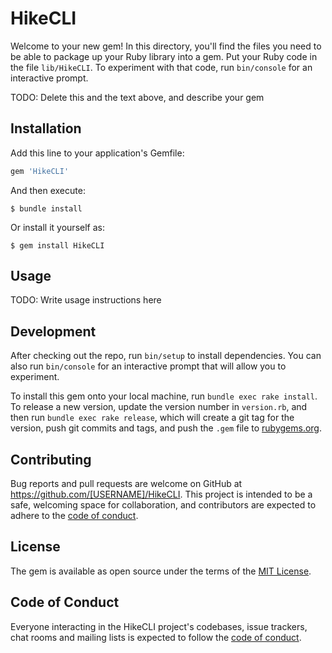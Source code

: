 # HikeCLI

Welcome to your new gem! In this directory, you'll find the files you need to be able to package up your Ruby library into a gem. Put your Ruby code in the file `lib/HikeCLI`. To experiment with that code, run `bin/console` for an interactive prompt.

TODO: Delete this and the text above, and describe your gem

## Installation

Add this line to your application's Gemfile:

```ruby
gem 'HikeCLI'
```

And then execute:

    $ bundle install

Or install it yourself as:

    $ gem install HikeCLI

## Usage

TODO: Write usage instructions here

## Development

After checking out the repo, run `bin/setup` to install dependencies. You can also run `bin/console` for an interactive prompt that will allow you to experiment.

To install this gem onto your local machine, run `bundle exec rake install`. To release a new version, update the version number in `version.rb`, and then run `bundle exec rake release`, which will create a git tag for the version, push git commits and tags, and push the `.gem` file to [rubygems.org](https://rubygems.org).

## Contributing

Bug reports and pull requests are welcome on GitHub at https://github.com/[USERNAME]/HikeCLI. This project is intended to be a safe, welcoming space for collaboration, and contributors are expected to adhere to the [code of conduct](https://github.com/[USERNAME]/HikeCLI/blob/master/CODE_OF_CONDUCT.md).


## License

The gem is available as open source under the terms of the [MIT License](https://opensource.org/licenses/MIT).

## Code of Conduct

Everyone interacting in the HikeCLI project's codebases, issue trackers, chat rooms and mailing lists is expected to follow the [code of conduct](https://github.com/[USERNAME]/HikeCLI/blob/master/CODE_OF_CONDUCT.md).
